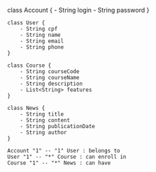  class Account {
        - String login
        - String password
    }

    class User {
        - String cpf
        - String name
        - String email
        - String phone
    }

    class Course {
        - String courseCode
        - String courseName
        - String description
        - List<String> features
    }

    class News {
        - String title
        - String content
        - String publicationDate
        - String author
    }

    Account "1" -- "1" User : belongs to
    User "1" -- "*" Course : can enroll in
    Course "1" -- "*" News : can have
